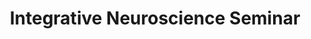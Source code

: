 ---
title: "Integrative Neuroscience Seminar"
project_id: 
conf_date: 1999-09-06
conference_id: ""
presenters:
   - peter_bandettini
summary: "Integrative Neuroscience Seminar, Building 49, NIH"
file: /assets/presentations/
filename: 
layout: presentation
---